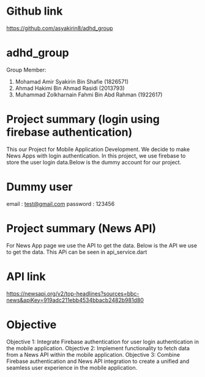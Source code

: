 # Github link
https://github.com/asyakirin8/adhd_group


# adhd_group
Group Member:
1. Mohamad Amir Syakirin Bin Shafie (1826571)
2. Ahmad Hakimi Bin Ahmad Rasidi (2013793)
3. Muhammad Zolkharnain Fahmi Bin Abd Rahman (1922617)


# Project summary (login using firebase authentication)
This our Project for Mobile Application Development.
We decide to make News Apps with login authentication.
In this project, we use firebase to store the user login data.Below is the dummy account for our project.

# Dummy user
email : test@gmail.com
password : 123456

# Project summary (News API)
For News App page we use the API to get the data. Below is the API we use to get the data. This APi can be seen
in api_service.dart

# API link
https://newsapi.org/v2/top-headlines?sources=bbc-news&apiKey=919adc211ebb4534bbacb2482b981d80

# Objective
Objective 1: Integrate Firebase authentication for user login authentication in the mobile application.
Objective 2: Implement functionality to fetch data from a News API within the mobile application.
Objective 3: Combine Firebase authentication and News API integration to create a unified and seamless user experience in the mobile application.
